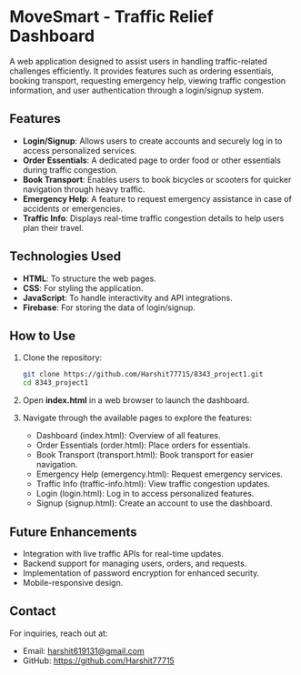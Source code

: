 # MoveSmart - Traffic Relief Dashboard

A web application designed to assist users in handling traffic-related challenges efficiently. It provides features such as ordering essentials, booking transport, requesting emergency help, viewing traffic congestion information, and user authentication through a login/signup system.

## Features

- **Login/Signup**: Allows users to create accounts and securely log in to access personalized services.
- **Order Essentials**: A dedicated page to order food or other essentials during traffic congestion.
- **Book Transport**: Enables users to book bicycles or scooters for quicker navigation through heavy traffic.
- **Emergency Help**: A feature to request emergency assistance in case of accidents or emergencies.
- **Traffic Info**: Displays real-time traffic congestion details to help users plan their travel.

## Technologies Used

- **HTML**: To structure the web pages.
- **CSS**: For styling the application.
- **JavaScript**: To handle interactivity and API integrations.
- **Firebase**: For storing the data of login/signup.

## How to Use

1. Clone the repository:
   ```bash
   git clone https://github.com/Harshit77715/8343_project1.git
   cd 8343_project1
   ```
2. Open **index.html** in a web browser to launch the dashboard.

3. Navigate through the available pages to explore the features:

   - Dashboard (index.html): Overview of all features.
   - Order Essentials (order.html): Place orders for essentials.
   - Book Transport (transport.html): Book transport for easier navigation.
   - Emergency Help (emergency.html): Request emergency services.
   - Traffic Info (traffic-info.html): View traffic congestion updates.
   - Login (login.html): Log in to access personalized features.
   - Signup (signup.html): Create an account to use the dashboard.

## Future Enhancements

- Integration with live traffic APIs for real-time updates.
- Backend support for managing users, orders, and requests.
- Implementation of password encryption for enhanced security.
- Mobile-responsive design.

## Contact

For inquiries, reach out at:

   - Email: harshit619131@gmail.com
   - GitHub: https://github.com/Harshit77715